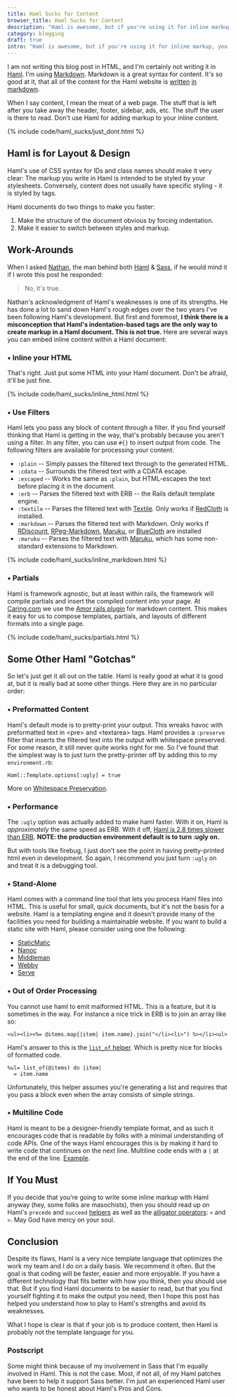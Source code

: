 ```yaml
---
title: Haml Sucks for Content
browser_title: Haml Sucks for Content
description: "Haml is awesome, but if you're using it for inline markup, you're doing it wrong."
category: blogging
draft: true
intro: "Haml is awesome, but if you're using it for inline markup, you're doing it wrong."
---
```


I am not writing this blog post in HTML, and I'm certainly not writing it in [Haml][haml]. I'm using [Markdown][markdown]. Markdown is a great syntax for content. It's so good at it, that all of the content for the Haml website is [written][haml-ex1] [in][haml-ex2] [markdown][haml-ex3]. 

When I say content, I mean the meat of a web page. The stuff that is left after you take away the header, footer, sidebar, ads, etc. The stuff the user is there to read. Don't use Haml for adding markup to your inline content.

{% include code/haml_sucks/just_dont.html %}

Haml is for Layout & Design
---------------------------

Haml's use of CSS syntax for IDs and class names should make it very clear: The markup you write in Haml is intended to be styled by your stylesheets. Conversely, content does not usually have specific styling - it is styled by tags.

Haml documents do two things to make you faster:

1. Make the structure of the document obvious by forcing indentation.
2. Make it easier to switch between styles and markup.

Work-Arounds
------------

When I asked [Nathan](http://nex-3.com/), the man behind both [Haml][haml] & [Sass][sass], if he would mind it if I wrote this post he responded:

> No, it's true.

Nathan's acknowledgment of Haml's weaknesses is one of its strengths. He has done a lot to sand down Haml's rough edges over the two years I've been following Haml's development. But first and foremost, **I think there is a misconception that Haml's indentation-based tags are the only way to create markup in a Haml document. This is not true.** Here are several ways you can embed inline content within a Haml document:

### &bull; Inline your HTML

That's right. Just put some HTML into your Haml document. Don't be afraid, it'll be just fine.

{% include code/haml_sucks/inline_html.html %}

### &bull; Use Filters

Haml lets you pass any block of content through a filter. If you find yourself thinking that Haml is getting in the way, that's probably because you aren't using a filter. In any filter, you can use `#{}` to insert output from code. The following filters are available for processing your content:

* `:plain` -- Simply passes the filtered text through to the generated HTML.
* `:cdata` -- Surrounds the filtered text with a CDATA escape.
* `:escaped` -- Works the same as `:plain`, but HTML-escapes the text before placing it in the document.
* `:erb` -- Parses the filtered text with ERB -- the Rails default template engine.
* `:textile` -- Parses the filtered text with [Textile](http://www.textism.com/tools/textile). Only works if [RedCloth](http://redcloth.org/) is installed.
* `:markdown` -- Parses the filtered text with Markdown. Only works if [RDiscount](http://github.com/rtomayko/rdiscount), [RPeg-Markdown](http://github.com/rtomayko/rpeg-markdown), [Maruku](http://maruku.rubyforge.org/), or [BlueCloth](http://haml-lang.com/docs/yardoc/www.deveiate.org/projects/BlueCloth) are installed
* `:maruku` -- Parses the filtered text with [Maruku](http://maruku.rubyforge.org/), which has some non-standard extensions to Markdown.

{% include code/haml_sucks/inline_markdown.html %}

### &bull; Partials

Haml is framework agnostic, but at least within rails, the framework will compile partials and insert the compiled content into your page. At [Caring.com](http://www.caring.com) we use the [Amor rails plugin](http://github.com/caring/amor) for markdown content. This makes it easy for us to compose templates, partials, and layouts of different formats into a single page.

{% include code/haml_sucks/partials.html %}

Some Other Haml "Gotchas"
-------------------------

So let's just get it all out on the table. Haml is really good at what it is good at, but it is really bad at some other things. Here they are in no particular order:

### &bull; Preformatted Content

Haml's default mode is to pretty-print your output. This wreaks havoc with preformatted text in &lt;pre> and &lt;textarea> tags. Haml provides a `:preserve` filter that inserts the filtered text into the output with whitespace preserved. For some reason, it still never quite works right for me. So I've found that the simplest way is to just turn the pretty-printer off by adding this to my `environment.rb`:

    Haml::Template.options[:ugly] = true

More on [Whitespace Preservation](http://haml-lang.com/docs/yardoc/file.HAML_REFERENCE.html#whitespace_preservation).

### &bull; Performance

The `:ugly` option was actually added to make haml faster. With it on, Haml is *approximately* the same speed as ERB. With it off, [Haml is 2.8 times slower than ERB](http://nex-3.com/posts/87-haml-benchmark-numbers-for-2-2). **NOTE: the production environment default is to turn :ugly on.**

But with tools like firebug, I just don't see the point in having pretty-printed html even in development. So again, I recommend you just turn `:ugly` on and treat it is a debugging tool.

### &bull; Stand-Alone

Haml comes with a command line tool that lets you process Haml files into HTML. This is useful for small, quick documents, but it's not the basis for a website. Haml is a templating engine and it doesn't provide many of the facilities you need for building a maintainable website. If you want to build a static site with Haml, please consider using one the following:

* [StaticMatic](http://github.com/staticmatic/staticmatic)
* [Nanoc](http://nanoc.stoneship.org/)
* [Middleman](http://github.com/tdreyno/middleman/)
* [Webby](http://github.com/TwP/webby/)
* [Serve](http://github.com/jlong/serve/)

### &bull; Out of Order Processing

You cannot use haml to emit malformed HTML. This is a feature, but it is sometimes in the way. For instance a nice trick in ERB is to join an array like so:

    <ul><li><%= @items.map{|item| item.name}.join("</li><li>") %></li><ul>

Haml's answer to this is the [`list_of` helper](http://haml-lang.com/docs/yardoc/Haml/Helpers.html#list_of-instance_method). Which is pretty nice for blocks of formatted code.

    %ul= list_of(@items) do |item|
      = item.name

Unfortunately, this helper assumes you're generating a list and requires that you pass a block even when the array consists of simple strings.

### &bull; Multiline Code

Haml is meant to be a designer-friendly template format, and as such it encourages code that is readable by folks with a minimal understanding of code APIs. One of the ways Haml encourages this is by making it hard to write code that continues on the next line. Multiline code ends with a `|` at the end of the line. [Example](multiline).

If You Must
-----------

If you decide that you're going to write some inline markup with Haml anyway (hey, some folks are masochists), then you should read up on Haml's `precede` and `succeed` [helpers][helpers] as well as the [alligator operators][alligators]: `<` and `>`. May God have mercy on your soul.

Conclusion
----------

Despite its flaws, Haml is a very nice template language that optimizes the work my team and I do on a daily basis. We recommend it often. But the goal is that coding will be faster, easier and more enjoyable. If you have a different technology that fits better with how you think, then you should use that. But if you find Haml documents to be easier to read, but that you find yourself fighting it to make the output you need, then I hope this post has helped you understand how to play to Haml's strengths and avoid its weaknesses.

What I hope is clear is that if your job is to produce content, then Haml is probably not the template language for you.

### Postscript

Some might think because of my involvement in Sass that I'm equally involved in Haml. This is not the case. Most, if not all, of my Haml patches have been to help it support Sass better. I'm just an experienced Haml user who wants to be honest about Haml's Pros and Cons.

[alligators]: http://haml-lang.com/docs/yardoc/file.HAML_REFERENCE.html#whitespace_removal__and_
[haml]: http://haml-lang.com
[haml-ex1]: http://github.com/nex3/haml/blob/haml-pages/src/pages/about.haml
[haml-ex2]: http://github.com/nex3/haml/blob/haml-pages/src/pages/help.haml
[haml-ex3]: http://github.com/nex3/haml/blob/haml-pages/src/pages/release-notes.haml
[helpers]: http://haml-lang.com/docs/yardoc/Haml/Helpers.html
[markdown]: http://daringfireball.net/projects/markdown/
[multiline]: http://haml-lang.com/docs/yardoc/file.HAML_REFERENCE.html#multiline
[sass]: http://sass-lang.com
